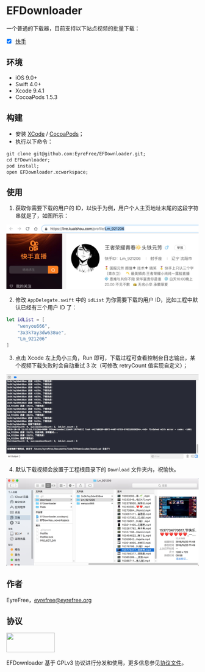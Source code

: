# EFDownloader

一个普通的下载器，目前支持以下站点视频的批量下载：

- [x] [快手](https://live.kuaishou.com/)

## 环境

- iOS 9.0+
- Swift 4.0+
- Xcode 9.4.1
- CocoaPods 1.5.3

## 构建

- 安装 [XCode](https://developer.apple.com/xcode/) / [CocoaPods](https://github.com/CocoaPods/CocoaPods)；   
- 执行以下命令：

```
git clone git@github.com:EyreFree/EFDownloader.git; 
cd EFDownloader; 
pod install;
open EFDownloader.xcworkspace; 
```

## 使用

1. 获取你需要下载的用户的 ID，以快手为例，用户个人主页地址末尾的这段字符串就是了，如图所示：

![](https://github.com/EyreFree/EFDownloader/blob/master/Assets/1.jpg)

2. 修改 `AppDelegate.swift` 中的 `idList` 为你需要下载的用户 ID，比如工程中默认已经有三个用户 ID 了：

```swift
let idList = [
    "wenyou666",
    "3x3k7ay3dw638ue",
    "Lm_921206"
]
```

3. 点击 Xcode 左上角小三角，Run 即可，下载过程可查看控制台日志输出，某个视频下载失败时会自动重试 3 次（可修改 retryCount 值实现自定义）；

![](https://github.com/EyreFree/EFDownloader/blob/master/Assets/2.jpg)

4. 默认下载视频会放置于工程根目录下的 `Download` 文件夹内，祝愉快。

![](https://github.com/EyreFree/EFDownloader/blob/master/Assets/3.jpg)

## 作者

EyreFree，eyrefree@eyrefree.org

## 协议

<img src='https://www.gnu.org/graphics/gplv3-127x51.png' width='127' height='51'/>

EFDownloader 基于 GPLv3 协议进行分发和使用，更多信息参见[协议文件](/LICENSE)。
